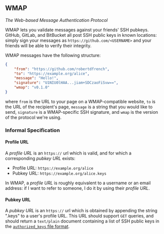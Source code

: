 ## WMAP
*The Web-based Message Authentication Protocol*

WMAP lets you validate messages against your friends' SSH pubkeys.
GitHub, GitLab, and BitBucket all post SSH public keys in known
locations: simply sign your messages as `https://github.com/<USERNAME>`
and your friends will be able to verify their integrity.

WMAP messages have the following structure:
```json
{
    "from": "https://github.com/robertdfrench",
    "to": "https://example.org/alice",
    "message": "Hello!",
    "signature": "U1NIU0lHAA...jiam+SDCzaoFiSvw==",
    "wmap": "v0.1.0"
}
```
where `from` is the URL to your page on a WMAP-compatible website, `to`
is the URL of the recipient's page, `message` is a string that you would
like to send, `signature` is a WMAP-specific SSH signature, and `wmap`
is the version of the protocol we're using.


### Informal Specification


#### Profile URL
A *profile URL* is an `https://` url which is valid, and for which a
corresponding *pubkey URL* exists:

* Profile URL: `https://example.org/alice`
* Pubkey URL: `https://example.org/alice.keys`

In WMAP, a *profile URL* is roughly equivalent to a username or an email
address: if I want to refer to someone, I do it by using their *profile
URL*.


#### Pubkey URL
A *pubkey URL* is an `https://` url which is obtained by appending
the string ".keys" to a user's profile URL. This URL should support
`GET` queries, and should return a `text/plain` document containing a
list of SSH public keys in the [`authorized_keys` file
format](https://man.openbsd.org/sshd#AUTHORIZED_KEYS_FILE_FORMAT).
